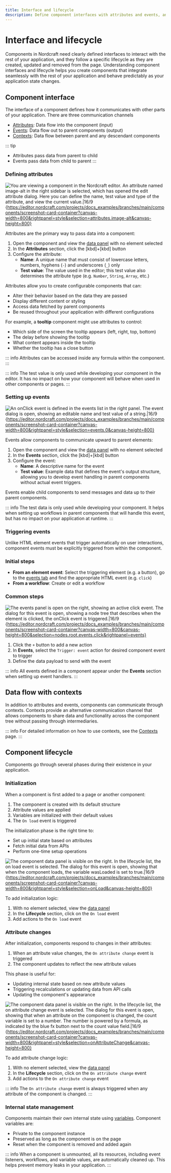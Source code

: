 ```yaml
---
title: Interface and lifecycle
description: Define component interfaces with attributes and events, and control behavior at initialization, update and removal phases in the component lifecycle.
---
```


# Interface and lifecycle

Components in Nordcraft need clearly defined interfaces to interact with the rest of your application, and they follow a specific lifecycle as they are created, updated and removed from the page. Understanding component interfaces and lifecycle helps you create components that integrate seamlessly with the rest of your application and behave predictably as your application state changes.

## Component interface

The interface of a component defines how it communicates with other parts of your application. There are three communication channels

- [Attributes](#defining-attributes): Data flow into the component (input)
- [Events](#setting-up-events): Data flow out to parent components (output)
- [Contexts](#data-flow-with-contexts): Data flow between parent and any descendant components

::: tip
- Attributes pass data from parent to child
- Events pass data from child to parent
:::

### Defining attributes

![You are viewing a component in the Nordcraft editor. An attribute named image-alt in the right sidebar is selected, which has opened the edit attribute dialog. Here you can define the name, test value and type of the attribute, and view the current value.|16/9](define-an-attribute.webp 'Define an attribute'){https://editor.nordcraft.com/projects/docs_examples/branches/main/components/screenshot-card-container?canvas-width=800&rightpanel=style&selection=attributes.image-alt&canvas-height=800}

Attributes are the primary way to pass data into a component:

1. Open the component and view the [data panel](/the-editor/data-panel) with no element selected
2. In the **Attributes** section, click the [kbd]+[kbd] button
3. Configure the attribute:
   - **Name**: A unique name that must consist of lowercase letters, numbers, hyphens (`-`) and underscores (`_`) only
   - **Test value**: The value used in the editor; this test value also determines the attribute type (e.g. `Number`, `String`, `Array`, etc.)

Attributes allow you to create configurable components that can:

- Alter their behavior based on the data they are passed
- Display different content or styling
- Access data fetched by parent components
- Be reused throughout your application with different configurations

For example, a **tooltip** component might use attributes to control:

- Which side of the screen the tooltip appears (left, right, top, bottom)
- The delay before showing the tooltip
- What content appears inside the tooltip
- Whether the tooltip has a close button

::: info
Attributes can be accessed inside any formula within the component.
:::

::: info
The test value is only used while developing your component in the editor. It has no impact on how your component will behave when used in other components or pages.
:::

### Setting up events

![An onClick event is defined in the events list in the right panel. The event dialog is open, showing an editable name and test value of a string.|16/9](set-up-an-event.webp 'Set up an event'){https://editor.nordcraft.com/projects/docs_examples/branches/main/components/screenshot-card-container?canvas-width=800&rightpanel=style&selection=events.0&canvas-height=800}

Events allow components to communicate upward to parent elements:

1. Open the component and view the [data panel](/the-editor/data-panel) with no element selected
2. In the **Events** section, click the [kbd]+[kbd] button
3. Configure the event:
   - **Name**: A descriptive name for the event
   - **Test value**: Example data that defines the event's output structure, allowing you to develop event handling in parent components without actual event triggers.

Events enable child components to send messages and data up to their parent components.

::: info
The test data is only used while developing your component. It helps when setting up workflows in parent components that will handle this event, but has no impact on your application at runtime.
:::

### Triggering events

Unlike HTML element events that trigger automatically on user interactions, component events must be explicitly triggered from within the component.

### Initial steps

- **From an element event**: Select the triggering element (e.g. a button), go to the [events tab](/the-editor/element-panel#events-tab) and find the appropriate HTML event (e.g. `click`)
- **From a workflow**: Create or edit a workflow

### Common steps

![The events panel is open on the right, showing an active click event. The dialog for this event is open, showing a node tree that describes when the element is clicked, the onClick event is triggered.|16/9](trigger-an-event.webp 'Trigger an event'){https://editor.nordcraft.com/projects/docs_examples/branches/main/components/screenshot-card-container?canvas-width=800&canvas-height=800&selection=nodes.root.events.click&rightpanel=events}

1. Click the `+` button to add a new action
2. In **Events**, select the `Trigger: event` action for desired component event to trigger
3. Define the data payload to send with the event

::: info
All events defined in a component appear under the **Events** section when setting up event handlers.
:::

## Data flow with contexts

In addition to attributes and events, components can communicate through contexts. Contexts provide an alternative communication channel that allows components to share data and functionality across the component tree without passing through intermediaries.

::: info
For detailed information on how to use contexts, see the [Contexts](/contexts/overview) page.
:::

## Component lifecycle

Components go through several phases during their existence in your application.

### Initialization

When a component is first added to a page or another component:

1. The component is created with its default structure
2. Attribute values are applied
3. Variables are initialized with their default values
4. The `On load` event is triggered

The initialization phase is the right time to:

- Set up initial state based on attributes
- Fetch initial data from APIs
- Perform one-time setup operations

![The component data panel is visible on the right. In the lifecycle list, the on load event is selected. The dialog for this event is open, showing that when the component loads, the variable wasLoaded is set to true.|16/9](add-initialization-logic.webp 'Add initialization logic'){https://editor.nordcraft.com/projects/docs_examples/branches/main/components/screenshot-card-container?canvas-width=800&rightpanel=style&selection=onLoad&canvas-height=800}

To add initialization logic:

1. With no element selected, view the [data panel](/the-editor/data-panel)
2. In the **Lifecycle** section, click on the `On load` event
3. Add actions to the `On load` event

### Attribute changes

After initialization, components respond to changes in their attributes:

1. When an attribute value changes, the `On attribute change` event is triggered
2. The component updates to reflect the new attribute values

This phase is useful for:

- Updating internal state based on new attribute values
- Triggering recalculations or updating data from API calls
- Updating the component's appearance

![The component data panel is visible on the right. In the lifecycle list, the on attribute change event is selected. The dialog for this event is open, showing that when an attribute on the component is changed, the count variable is set to a number. The number is powered by a formula, as indicated by the blue fx button next to the count value field.|16/9](add-logic-on-attribute-change.webp 'Add logic on attribute change'){https://editor.nordcraft.com/projects/docs_examples/branches/main/components/screenshot-card-container?canvas-width=800&rightpanel=style&selection=onAttributeChange&canvas-height=800}

To add attribute change logic:

1. With no element selected, view the [data panel](/the-editor/data-panel)
2. In the **Lifecycle** section, click on the `On attribute change` event
3. Add actions to the `On attribute change` event

::: info
The `On attribute change` event is always triggered when any attribute of the component is changed.
:::

### Internal state management

Components maintain their own internal state using [variables](/variables/overview). Component variables are:

- Private to the component instance
- Preserved as long as the component is on the page
- Reset when the component is removed and added again

::: info
When a component is unmounted, all its resources, including event listeners, workflows, and variable values, are automatically cleaned up. This helps prevent memory leaks in your application.
:::
